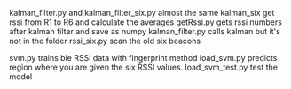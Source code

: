 kalman_filter.py and kalman_filter_six.py almost the same
kalman_six get rssi from R1 to R6 and calculate the averages
getRssi.py gets rssi numbers after kalman filter and save as numpy
kalman_filter.py calls kalman but it's not in the folder
rssi_six.py scan the old six beacons

svm.py trains ble RSSI data with fingerprint method
load_svm.py predicts region where you are given the six RSSI values.
load_svm_test.py test the model
